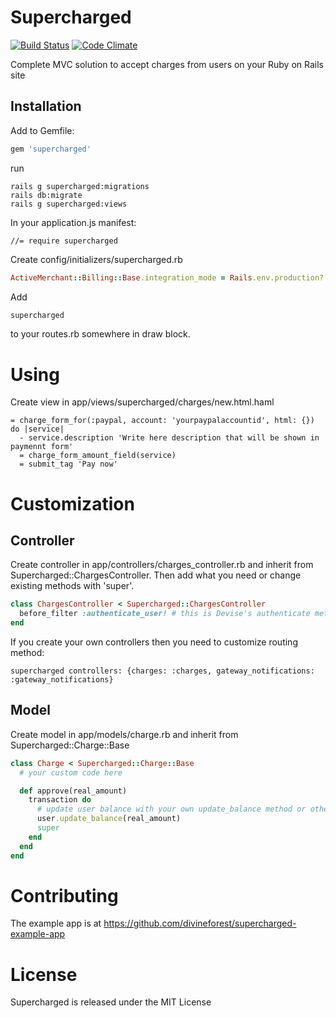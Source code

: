# Supercharged

[![Build Status](https://travis-ci.org/divineforest/supercharged.png?branch=master)](https://travis-ci.org/divineforest/supercharged)
[![Code Climate](https://codeclimate.com/github/divineforest/supercharged.png)](https://codeclimate.com/github/divineforest/supercharged)

Complete MVC solution to accept charges from users on your Ruby on Rails site

## Installation

Add to Gemfile:

```ruby
gem 'supercharged'
```

run

    rails g supercharged:migrations
    rails db:migrate
    rails g supercharged:views

In your application.js manifest:

```
//= require supercharged
```

Create config/initializers/supercharged.rb

```ruby
ActiveMerchant::Billing::Base.integration_mode = Rails.env.production? ? :production : :test
```

Add

```ruby
supercharged
```

to your routes.rb somewhere in draw block.

# Using

Create view in app/views/supercharged/charges/new.html.haml

```haml
= charge_form_for(:paypal, account: 'yourpaypalaccountid', html: {}) do |service|
  - service.description 'Write here description that will be shown in paymennt form'
  = charge_form_amount_field(service)
  = submit_tag 'Pay now'
```

# Customization

## Controller

Create controller in app/controllers/charges_controller.rb and inherit from Supercharged::ChargesController.
Then add what you need or change existing methods with 'super'.

```ruby
class ChargesController < Supercharged::ChargesController
  before_filter :authenticate_user! # this is Devise's authenticate method
end
```

If you create your own controllers then you need to customize routing method:

```
supercharged controllers: {charges: :charges, gateway_notifications: :gateway_notifications}
```

## Model

Create model in app/models/charge.rb and inherit from Supercharged::Charge::Base

```ruby
class Charge < Supercharged::Charge::Base
  # your custom code here

  def approve(real_amount)
    transaction do
      # update user balance with your own update_balance method or other things you want to do after charged approved
      user.update_balance(real_amount)
      super
    end
  end
end
```

# Contributing

The example app is at https://github.com/divineforest/supercharged-example-app

# License

Supercharged is released under the MIT License
